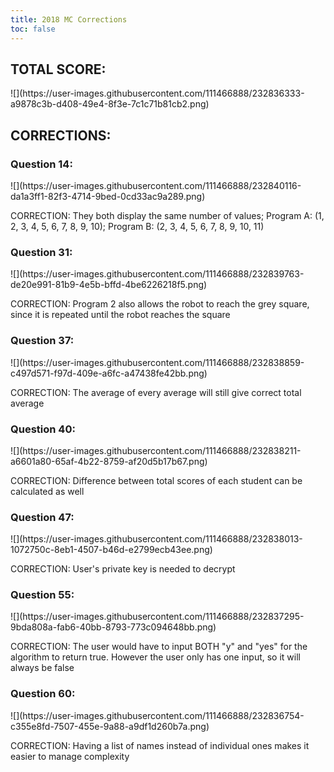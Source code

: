 ```yaml
---
title: 2018 MC Corrections
toc: false
---
```


<h2>TOTAL SCORE: </h2>
![](https://user-images.githubusercontent.com/111466888/232836333-a9878c3b-d408-49e4-8f3e-7c1c71b81cb2.png)

<h2>CORRECTIONS: </h2>

<h3> Question 14: </h3>
![](https://user-images.githubusercontent.com/111466888/232840116-da1a3ff1-82f3-4714-9bed-0cd33ac9a289.png)

CORRECTION: They both display the same number of values; Program A: (1, 2, 3, 4, 5, 6, 7, 8, 9, 10); Program B: (2, 3, 4, 5, 6, 7, 8, 9, 10, 11)

<h3> Question 31: </h3>
![](https://user-images.githubusercontent.com/111466888/232839763-de20e991-81b9-4e5b-bffd-4be6226218f5.png)

CORRECTION: Program 2 also allows the robot to reach the grey square, since it is repeated until the robot reaches the square

<h3> Question 37: </h3>
![](https://user-images.githubusercontent.com/111466888/232838859-c497d571-f97d-409e-a6fc-a47438fe42bb.png)

CORRECTION: The average of every average will still give correct total average

<h3> Question 40: </h3>
![](https://user-images.githubusercontent.com/111466888/232838211-a6601a80-65af-4b22-8759-af20d5b17b67.png)

CORRECTION: Difference between total scores of each student can be calculated as well

<h3> Question 47: </h3>
![](https://user-images.githubusercontent.com/111466888/232838013-1072750c-8eb1-4507-b46d-e2799ecb43ee.png)

CORRECTION: User's private key is needed to decrypt

<h3> Question 55: </h3>
![](https://user-images.githubusercontent.com/111466888/232837295-9bda808a-fab6-40bb-8793-773c094648bb.png)

CORRECTION: The user would have to input BOTH "y" and "yes" for the algorithm to return true. However the user only has one input, so it will always be false

<h3> Question 60: </h3>
![](https://user-images.githubusercontent.com/111466888/232836754-c355e8fd-7507-455e-9a88-a9df1d260b7a.png)

CORRECTION: Having a list of names instead of individual ones makes it easier to manage complexity  